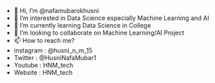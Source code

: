 - 👋 Hi, I’m @nafamubarokhusni
- 👀 I’m interested in Data Science especially Machine Learning and AI
- 🌱 I’m currently learning Data Science in College
- 💞️ I’m looking to collaborate on Machine Learning/AI Project
- 📫 How to reach me?
- instagram : @husni_n_m_15
- Twitter   : @HusniNafaMubar1
- Youtube   : HNM_tech
- Website   : HNM_tech

<!---
nafamubarokhusni/nafamubarokhusni is a ✨ special ✨ repository because its `README.md` (this file) appears on your GitHub profile.
You can click the Preview link to take a look at your changes.
--->
